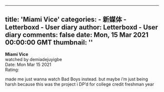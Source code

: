 
---
title: 'Miami Vice'
categories: 
    - 新媒体
    - Letterboxd - User diary
author: Letterboxd - User diary
comments: false
date: Mon, 15 Mar 2021 00:00:00 GMT
thumbnail: ''
---

<div>   
<b>Miami Vice</b><br>watched by demiadejuyigbe<br>Date: Mon Mar 15 2021<br>Rating:  <br>








<div>



<div><p>made me just wanna watch Bad Boys instead. but maybe i’m just being harsh because this was the project i DP’d for college credit freshman year</p></div>

</div>
  
</div>
            